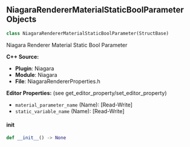 ## NiagaraRendererMaterialStaticBoolParameter Objects

```python
class NiagaraRendererMaterialStaticBoolParameter(StructBase)
```

Niagara Renderer Material Static Bool Parameter

**C++ Source:**

- **Plugin**: Niagara
- **Module**: Niagara
- **File**: NiagaraRendererProperties.h

**Editor Properties:** (see get_editor_property/set_editor_property)

- ``material_parameter_name`` (Name):  [Read-Write]
- ``static_variable_name`` (Name):  [Read-Write]

<a id="unreal.NiagaraRendererMaterialStaticBoolParameter.__init__"></a>

#### __init__

```python
def __init__() -> None
```

<a id="unreal.ComputeKernelPermutationBool"></a>